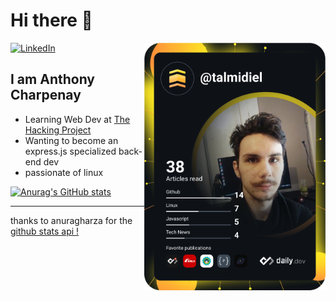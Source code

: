 # Hi there 👋

  <a href="https://www.linkedin.com/in/anthony-charpenay-a6b739210/">
    <img
      src="https://img.shields.io/static/v1?logo=linkedin&style=flat-square&color=0072b1&label=LinkedIn&message=%E2%98%86"
      alt="LinkedIn"
    />
  </a>

  <a href="https://app.daily.dev/talmidiel" target="_blank">
    <img
      width="290"
      align="right"
      src="https://github.com/talmidiel/talmidiel/blob/master/devcard.svg"
    />
  </a>

<br />

## I am Anthony Charpenay

- Learning Web Dev at [The Hacking Project](https://www.thehackingproject.org/)
- Wanting to become an express.js specialized back-end dev
- passionate of linux

[![Anurag's GitHub stats](https://github-readme-stats.vercel.app/api?username=talmidiel&show_icons=true&count_private=true&theme=vision-friendly-dark&include_all_commits=true)](https://github.com/talmidiel)

***
thanks to anuragharza for the [github stats api !](https://github.com/anuraghazra/github-readme-stats)
